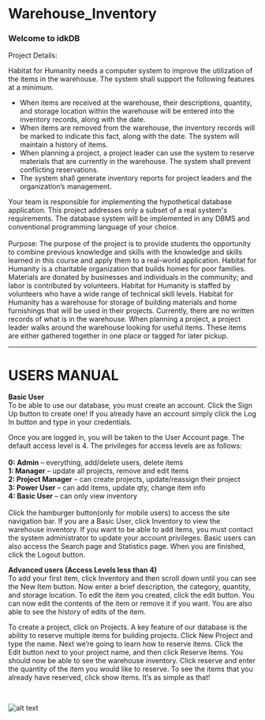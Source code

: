 # Warehouse_Inventory
<h3>Welcome to idkDB</h3>

<p>
  
Project Details:
  
Habitat for Humanity needs a computer system to improve the utilization of the items in the warehouse. The system
shall support the following features at a minimum.
<ul>
<li> When items are received at the warehouse, their descriptions, quantity, and storage location within the
warehouse will be entered into the inventory records, along with the date.
<li> When items are removed from the warehouse, the inventory records will be marked to indicate this fact, along
with the date. The system will maintain a history of items.
<li> When planning a project, a project leader can use the system to reserve materials that are currently in the
warehouse. The system shall prevent conflicting reservations.
<li> The system shall generate inventory reports for project leaders and the organization’s management.
</ul>
Your team is responsible for implementing the hypothetical database
application. This project addresses only a subset of a real
system's requirements.
The database system will be implemented in any DBMS and conventional
programming language of your choice.
<br>
<br>
Purpose: The purpose of the project is to provide students the opportunity to combine
previous knowledge and skills with the knowledge and skills learned in this
course and apply them to a real-world application. 
Habitat for Humanity is a charitable organization that builds homes for poor families. Materials are donated by
businesses and individuals in the community; and labor is contributed by volunteers. Habitat for Humanity is staffed
by volunteers who have a wide range of technical skill levels.
Habitat for Humanity has a warehouse for storage of building materials and home furnishings that will be used in their
projects. Currently, there are no written records of what is in the warehouse. When planning a project, a project
leader walks around the warehouse looking for useful items. These items are either gathered together in one place
or tagged for later pickup.
</p>
<hr>
<h1>USERS MANUAL</h1>
<p>
<strong>Basic User</strong>
<br>
To be able to use our database, you must create an account. Click the Sign Up button to create one! If you already have an account simply click the Log In button and type in your credentials.

Once you are logged in, you will be taken to the User Account page. The default access level is 4. The privileges for access levels are as follows:
<br>
<br>
<strong>0: Admin</strong> – everything, add/delete users, delete items
<br>
<strong>1: Manager</strong> – update all projects, remove and edit items
<br>
<strong>2: Project Manager</strong> – can create projects, update/reassign their project
<br>
<strong>3: Power User</strong> – can add items, update qty, change item info
<br>
<strong>4: Basic User</strong> – can only view inventory
<br>
<br>
Click the hamburger button(only for mobile users) to access the site navigation bar. If you are a Basic User, click Inventory to view the warehouse inventory. If you want to be able to add items, you must contact the system administrator to update your account privileges. Basic users can also access the Search page and Statistics page. When you are finished, click the Logout button.

<strong>Advanced users (Access Levels less than 4)</strong>
<br>
To add your first item, click Inventory and then scroll down until you can see the New Item button. Now enter a brief description, the category, quantity, and storage location. To edit the item you created, click the edit button. You can now edit the contents of the item or remove it if you want. You are also able to see the history of edits of the item.

To create a project, click on Projects. A key feature of our database is the ability to reserve multiple items for building projects. Click New Project and type the name. Next we’re going to learn how to reserve items. Click the Edit button next to your project name, and then click Reserve Items. You should now be able to see the warehouse inventory. Click reserve and enter the quantity of the item you would like to reserve. To see the items that you already have reserved, click show items. It’s as simple as that!

</p>

<br>

![alt text](https://github.com/jakerumbles/Warehouse_Inventory/blob/master/idkDB_finished_er_diagram.PNG)
